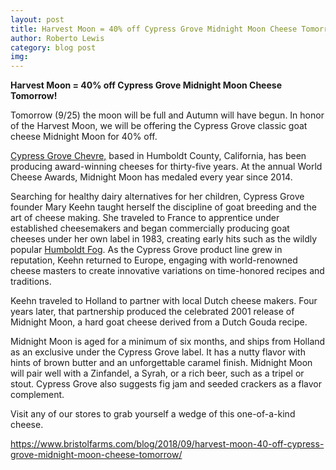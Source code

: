 ```yaml
---
layout: post
title: Harvest Moon = 40% off Cypress Grove Midnight Moon Cheese Tomorrow!
author: Roberto Lewis
category: blog post
img: 
---
```


**Harvest Moon = 40% off Cypress Grove Midnight Moon Cheese Tomorrow!**

Tomorrow (9/25) the moon will be full and Autumn will have begun. In honor of the Harvest Moon, we will be offering the Cypress Grove classic goat cheese Midnight Moon for 40% off.

[Cypress Grove Chevre,](https://www.cypressgrovecheese.com/) based in Humboldt County, California, has been producing award-winning cheeses for thirty-five years. At the annual World Cheese Awards, Midnight Moon has medaled every year since 2014.

Searching for healthy dairy alternatives for her children, Cypress Grove founder Mary Keehn taught herself the discipline of goat breeding and the art of cheese making.  She traveled to France to apprentice under established cheesemakers and began commercially producing goat cheeses under her own label in 1983, creating early hits such as the wildly popular [Humboldt Fog](https://www.cypressgrovecheese.com/cheese/soft-ripened-cheeses/humboldt-fog.html).  As the Cypress Grove product line grew in reputation, Keehn returned to Europe, engaging with world-renowned cheese masters to create innovative variations on time-honored recipes and traditions.

Keehn traveled to Holland to partner with local Dutch cheese makers. Four years later, that partnership produced the celebrated 2001 release of Midnight Moon, a hard goat cheese derived from a Dutch Gouda recipe.

Midnight Moon is aged for a minimum of six months, and ships from Holland as an exclusive under the Cypress Grove label. It has a nutty flavor with hints of brown butter and an unforgettable caramel finish.  Midnight Moon will pair well with a Zinfandel, a Syrah, or a rich beer, such as a tripel or stout. Cypress Grove also suggests fig jam and seeded crackers as a flavor complement.

Visit any of our stores to grab yourself a wedge of this one-of-a-kind cheese.



https://www.bristolfarms.com/blog/2018/09/harvest-moon-40-off-cypress-grove-midnight-moon-cheese-tomorrow/